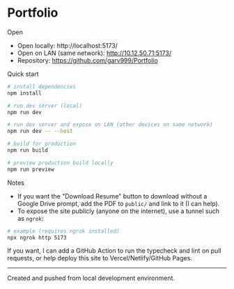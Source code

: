 # Portfolio

Open
- Open locally: http://localhost:5173/
- Open on LAN (same network): http://10.12.50.71:5173/
- Repository: https://github.com/garv999/Portfolio

Quick start

```bash
# install dependencies
npm install

# run dev server (local)
npm run dev

# run dev server and expose on LAN (other devices on same network)
npm run dev -- --host

# build for production
npm run build

# preview production build locally
npm run preview
```

Notes
- If you want the "Download Resume" button to download without a Google Drive prompt, add the PDF to `public/` and link to it (I can help).
- To expose the site publicly (anyone on the internet), use a tunnel such as `ngrok`:

```bash
# example (requires ngrok installed)
npx ngrok http 5173
```

If you want, I can add a GitHub Action to run the typecheck and lint on pull requests, or help deploy this site to Vercel/Netlify/GitHub Pages.

---
Created and pushed from local development environment.
